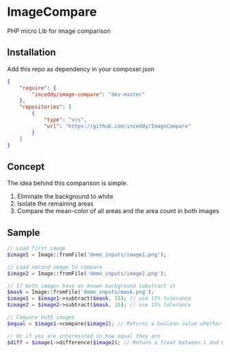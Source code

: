 # ImageCompare
PHP micro Lib for image comparison

## Installation
Add this repo as dependency in your composer.json
```json
{
    "require": {
        "inceddy/image-compare": "dev-master"
    },
    "repositories": [
        {
            "type": "vcs",
            "url": "https://github.com/inceddy/ImageCompare"
        }
    ]
}
```

## Concept
The idea behind this comparison is simple.

1. Eliminate the background to white
2. Isolate the remaining areas
3. Compare the mean-color of all areas and the area count in both images

## Sample

```php
// Load first image
$image1 = Image::fromFile('demo_inputs/image1.png');

// Load second image to compare
$image2 = Image::fromFile('demo_inputs/image2.png');

// If both images have an known background substract it
$mask = Image::fromFile('demo_inputs/mask.png');
$image1 = $image1->subtract($mask, 15); // use 15% tolerance
$image2 = $image2->subtract($mask, 15); // use 15% tolerance

// Compare both images
$equal = $image1->compare($image2); // Returns a boolean value whether these images are equal or not

// Or if you are interessted in how equal they are
$diff = $image1->difference($image2); // Retuns a float between 1 and 0, where 1 is equal and 0 is total difference 
```
